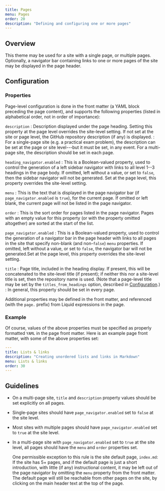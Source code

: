 ```yaml
---
title: Pages
menu: Pages
order: 20
description: "Defining and configuring one or more pages"
---
```


## Overview

This theme may be used for a site with a single page, or multiple pages. Optionally, a navigator bar containing links to one or more pages of the site may be displayed in the page header. 

## Configuration

### Properties

Page-level configuration is done in the front matter (a YAML block preceding the page content), and supports the following properties (listed in alphabetical order, not in order of importance):

`description`
: Description displayed under the page heading. Setting this property at the page level overrides the site-level setting. If not set at the site or page level, the GitHub repository description (if any) is displayed.
: For a single-page site (e.g. a practical exam problem), the description can be set at the page or site level---but it must be set, in any event. For a multi-page site, the description should be set in each page.

`heading_navigator.enabled`
: This is a Boolean-valued property, used to control the generation of a left sidebar navigator with links to all level 1--3 headings in the page body. If omitted, left without a value, or set to `false`, then the sidebar navigator will not be generated. Set at the page level, this property overrides the site-level setting.

`menu`
: This is the text that is displayed in the page navigator bar (if `page_navigator.enabled` is `true`), for the current page. If omitted or left blank, the current page will not be listed in the page navigator.

`order`
: This is the sort order for pages listed in the page navigator. Pages with an empty value for this property (or with the property omitted altogether) are sorted at the start of the list.

`page_navigator.enabled`
: This is a Boolean-valued property, used to control the generation of a navigator bar in the page header with links to all pages in the site that specify non-blank (and non-`false`) `menu` properties. If omitted, left without a value, or set to `false`, the navigator bar will not be generated.Set at the page level, this property overrides the site-level setting.

`title`
: Page title, included in the heading display. If present, this will be concatenated to the site-level title (if present); if neither this nor a site-level title is set, then the repository name is used. (Note that a page-level title may be set by the `titles_from_headings` option, described in [Configuration](configuration.md#titles-from-headings).)
: In general, this property should be set in every page.

Additional properties may be defined in the front matter, and referenced (with the `page.` prefix) from Liquid expressions in the page.

### Example

Of course, values of the above properties must be specified as properly formatted `YAML` in the page front matter. Here is an example page front matter, with some of the above properties set:

```yaml
---
title: Lists & links
description: "Creating unordered lists and links in Markdown"
menu: Lists & links
order: 30
---
```

## Guidelines

* On a multi-page site, `title` and `description` property values should be set explicitly on all pages.

* Single-page sites should have `page_navigator.enabled` set to `false` at the site level.

* Most sites with multiple pages should have `page_navigator.enabled` set to `true` at the site level.

* In a multi-page site with `page_navigator.enabled` set to `true` at the site level, all pages should have the `menu` and `order` properties set. 

    One permissible exception to this rule is the site default page, `index.md`: If the site has 5+ pages, and if the default page is just a short introduction, with little (if any) instructional content, it may be left out of the page navigator by omitting the `menu` property from the front matter. The default page will still be reachable from other pages on the site, by clicking on the main header text at the top of the page. 